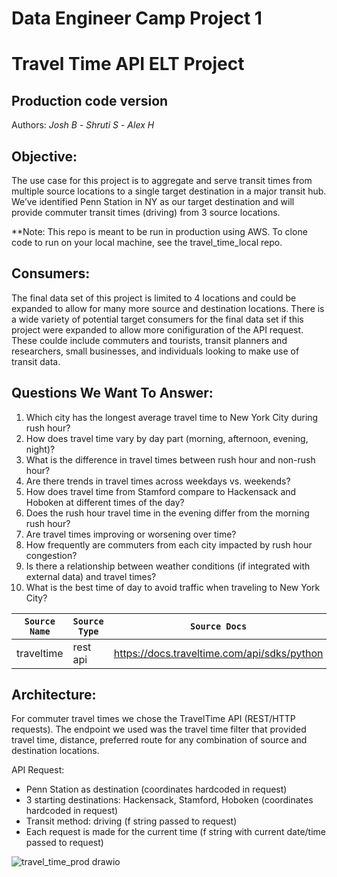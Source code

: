 # **Data Engineer Camp Project 1**
# **Travel Time API ELT Project**
## Production code version

Authors: _Josh B_ - _Shruti S_ - _Alex H_

## Objective:
The use case for this project is to aggregate and serve transit times from multiple source locations to a single target destination in a major transit hub. We’ve identified Penn Station in NY as our target destination and will provide commuter transit times (driving) from 3 source locations. 

**Note: This repo is meant to be run in production using AWS. To clone code to run on your local machine, see the travel_time_local repo.

## Consumers:
The final data set of this project is limited to 4 locations and could be expanded to allow for many more source and destination locations. There is a wide variety of potential target consumers for the final data set if this project were expanded to allow more conifiguration of the API request. These coulde include commuters and tourists, transit planners and researchers, small businesses, and individuals looking to make use of transit data.


## Questions We Want To Answer:
1) Which city has the longest average travel time to New York City during rush hour?
2) How does travel time vary by day part (morning, afternoon, evening, night)?
3) What is the difference in travel times between rush hour and non-rush hour?
4) Are there trends in travel times across weekdays vs. weekends?
5) How does travel time from Stamford compare to Hackensack and Hoboken at different times of the day?
6) Does the rush hour travel time in the evening differ from the morning rush hour?
7) Are travel times improving or worsening over time?
8) How frequently are commuters from each city impacted by rush hour congestion?
9) Is there a relationship between weather conditions (if integrated with external data) and travel times?
10) What is the best time of day to avoid traffic when traveling to New York City?


| `Source Name`  | `Source Type` | `Source Docs`                               | `Endpoint` |
| -------------  | ------------- | ------------                                | -----------|
|  traveltime    | rest api      | https://docs.traveltime.com/api/sdks/python | https://docs.traveltime.com/api/reference/travel-time-distance-matrix|


## Architecture:
For commuter travel times we chose the TravelTime API (REST/HTTP requests). The endpoint we used was the travel time filter that provided travel time, distance, preferred route for any combination of source and destination locations. 

API Request:
- Penn Station as destination (coordinates hardcoded in request)
- 3 starting destinations: Hackensack, Stamford, Hoboken (coordinates hardcoded in request)
- Transit method: driving (f string passed to request)
- Each request is made for the current time (f string with current date/time passed to request)


![travel_time_prod drawio](https://github.com/user-attachments/assets/4537af3a-a083-4d85-b3c4-43a562051475)

